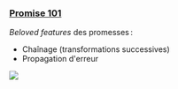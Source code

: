 ### [Promise 101](https://bitsofco.de/javascript-promises-101/)

*Beloved features* des promesses :

* Chaînage (transformations successives)
* Propagation d'erreur

![](images/promise-chain.png)
